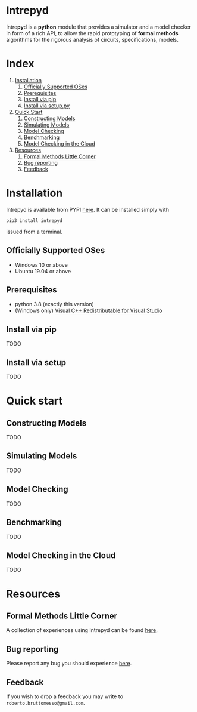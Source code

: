 # Intrepyd
Intre**py**d is a **python** module that provides a simulator and a model checker in form of
a rich API, to allow the rapid prototyping of **formal methods** algorithms
for the rigorous analysis of circuits, specifications, models.

# Index
1. [Installation](#installation)
    1. [Officially Supported OSes](#officially-supported-oses)
    1. [Prerequisites](#prerequisites)
    1. [Install via pip](#install-via-pip)
    1. [Install via setup.py](#install-via-setup.py)
1. [Quick Start](#quick-start)
    1. [Constructing Models](#constructing-models)
    1. [Simulating Models](#simulating-models)
    1. [Model Checking](#model-checking)
    1. [Benchmarking](#benchmarking)
    1. [Model Checking in the Cloud](#model-checking-in-the-cloud)
1. [Resources](#resources)
    1. [Formal Methods Little Corner](#formal-methods-little-corner)
    1. [Bug reporting](#bug-reporting)
    1. [Feedback](#feedback)

# Installation
Intrepyd is available from PYPI [here][2]. It can be installed simply with
```
pip3 install intrepyd
```
issued from a terminal.

## Officially Supported OSes
- Windows 10 or above
- Ubuntu 19.04 or above

## Prerequisites
- python 3.8 (exactly this version)
- (Windows only) [Visual C++ Redistributable for Visual Studio][1]

## Install via pip
TODO

## Install via setup
TODO

# Quick start

## Constructing Models
TODO

## Simulating Models
TODO

## Model Checking
TODO

## Benchmarking
TODO

## Model Checking in the Cloud
TODO

# Resources

## Formal Methods Little Corner
A collection of experiences using Intrepyd can be found [here](https://formalmethods.github.io).

## Bug reporting
Please report any bug you should experience [here](https://github.com/formalmethods/intrepid/issues).

## Feedback
If you wish to drop a feedback you may write to
`roberto.bruttomesso@gmail.com`.

[1]: https://aka.ms/vs/16/release/vc_redist.x64.exe
[2]: https://pypi.python.org/pypi/intrepyd "Intrepyd on PYPI"

